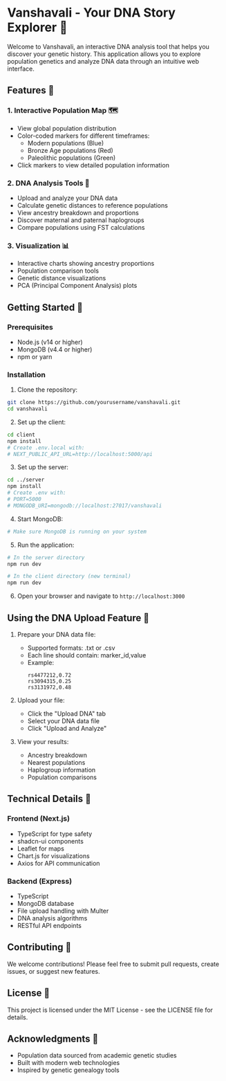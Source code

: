 # Vanshavali - Your DNA Story Explorer 🧬

Welcome to Vanshavali, an interactive DNA analysis tool that helps you discover your genetic history. This application allows you to explore population genetics and analyze DNA data through an intuitive web interface.

## Features 🌟

### 1. Interactive Population Map 🗺️
- View global population distribution
- Color-coded markers for different timeframes:
  - Modern populations (Blue)
  - Bronze Age populations (Red)
  - Paleolithic populations (Green)
- Click markers to view detailed population information

### 2. DNA Analysis Tools 🧪
- Upload and analyze your DNA data
- Calculate genetic distances to reference populations
- View ancestry breakdown and proportions
- Discover maternal and paternal haplogroups
- Compare populations using FST calculations

### 3. Visualization 📊
- Interactive charts showing ancestry proportions
- Population comparison tools
- Genetic distance visualizations
- PCA (Principal Component Analysis) plots

## Getting Started 🚀

### Prerequisites
- Node.js (v14 or higher)
- MongoDB (v4.4 or higher)
- npm or yarn

### Installation

1. Clone the repository:
```bash
git clone https://github.com/yourusername/vanshavali.git
cd vanshavali
```

2. Set up the client:
```bash
cd client
npm install
# Create .env.local with:
# NEXT_PUBLIC_API_URL=http://localhost:5000/api
```

3. Set up the server:
```bash
cd ../server
npm install
# Create .env with:
# PORT=5000
# MONGODB_URI=mongodb://localhost:27017/vanshavali
```

4. Start MongoDB:
```bash
# Make sure MongoDB is running on your system
```

5. Run the application:
```bash
# In the server directory
npm run dev

# In the client directory (new terminal)
npm run dev
```

6. Open your browser and navigate to `http://localhost:3000`

## Using the DNA Upload Feature 🧬

1. Prepare your DNA data file:
   - Supported formats: .txt or .csv
   - Each line should contain: marker_id,value
   - Example:
     ```
     rs4477212,0.72
     rs3094315,0.25
     rs3131972,0.48
     ```

2. Upload your file:
   - Click the "Upload DNA" tab
   - Select your DNA data file
   - Click "Upload and Analyze"

3. View your results:
   - Ancestry breakdown
   - Nearest populations
   - Haplogroup information
   - Population comparisons

## Technical Details 🔧

### Frontend (Next.js)
- TypeScript for type safety
- shadcn-ui components
- Leaflet for maps
- Chart.js for visualizations
- Axios for API communication

### Backend (Express)
- TypeScript
- MongoDB database
- File upload handling with Multer
- DNA analysis algorithms
- RESTful API endpoints

## Contributing 🤝

We welcome contributions! Please feel free to submit pull requests, create issues, or suggest new features.

## License 📄

This project is licensed under the MIT License - see the LICENSE file for details.

## Acknowledgments 🙏

- Population data sourced from academic genetic studies
- Built with modern web technologies
- Inspired by genetic genealogy tools 